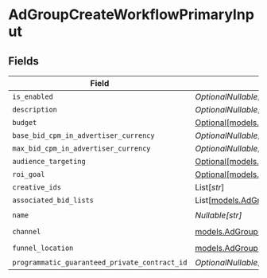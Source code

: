 # AdGroupCreateWorkflowPrimaryInput


## Fields

| Field                                                                                                        | Type                                                                                                         | Required                                                                                                     | Description                                                                                                  |
| ------------------------------------------------------------------------------------------------------------ | ------------------------------------------------------------------------------------------------------------ | ------------------------------------------------------------------------------------------------------------ | ------------------------------------------------------------------------------------------------------------ |
| `is_enabled`                                                                                                 | *OptionalNullable[bool]*                                                                                     | :heavy_minus_sign:                                                                                           | N/A                                                                                                          |
| `description`                                                                                                | *OptionalNullable[str]*                                                                                      | :heavy_minus_sign:                                                                                           | N/A                                                                                                          |
| `budget`                                                                                                     | [Optional[models.AdGroupWorkflowBudgetInput]](../models/adgroupworkflowbudgetinput.md)                       | :heavy_minus_sign:                                                                                           | N/A                                                                                                          |
| `base_bid_cpm_in_advertiser_currency`                                                                        | *OptionalNullable[float]*                                                                                    | :heavy_minus_sign:                                                                                           | N/A                                                                                                          |
| `max_bid_cpm_in_advertiser_currency`                                                                         | *OptionalNullable[float]*                                                                                    | :heavy_minus_sign:                                                                                           | N/A                                                                                                          |
| `audience_targeting`                                                                                         | [Optional[models.AdGroupWorkflowAudienceTargetingInput]](../models/adgroupworkflowaudiencetargetinginput.md) | :heavy_minus_sign:                                                                                           | N/A                                                                                                          |
| `roi_goal`                                                                                                   | [Optional[models.AdGroupWorkflowROIGoalInput]](../models/adgroupworkflowroigoalinput.md)                     | :heavy_minus_sign:                                                                                           | N/A                                                                                                          |
| `creative_ids`                                                                                               | List[*str*]                                                                                                  | :heavy_minus_sign:                                                                                           | N/A                                                                                                          |
| `associated_bid_lists`                                                                                       | List[[models.AdGroupWorkflowAssociateBidListInput](../models/adgroupworkflowassociatebidlistinput.md)]       | :heavy_minus_sign:                                                                                           | N/A                                                                                                          |
| `name`                                                                                                       | *Nullable[str]*                                                                                              | :heavy_check_mark:                                                                                           | N/A                                                                                                          |
| `channel`                                                                                                    | [models.AdGroupChannel](../models/adgroupchannel.md)                                                         | :heavy_check_mark:                                                                                           | N/A                                                                                                          |
| `funnel_location`                                                                                            | [models.AdGroupFunnelLocation](../models/adgroupfunnellocation.md)                                           | :heavy_check_mark:                                                                                           | N/A                                                                                                          |
| `programmatic_guaranteed_private_contract_id`                                                                | *OptionalNullable[str]*                                                                                      | :heavy_minus_sign:                                                                                           | N/A                                                                                                          |
